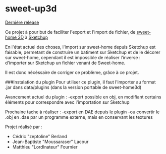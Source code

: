 # sweet-up3d
[Dernière release](https://github.com/zeptoline/sweet-up3d/releases/tag/v1.0)

Ce projet à pour but de faciliter l'export et l'import de fichier, de [sweet-home 3D](http://www.sweethome3d.com/) à [Sketchup](http://www.sketchup.com/)

En l'état actuel des choses, l'import sur sweet-home depuis Sketchup est faisable, permetant de construire un batiment sur Sketchup et de le décorer sur sweet-home, cependant il est impossible de réaliser l'inverse : d'importer sur Sketchup un fichier venant de Sweet-home.

Il est donc nécéssaire de corriger ce problème, grâce à ce projet.


###Instalation du plugin
Pour utiliser ce plugin, il faut l'importer au format .jar dans data/plugins (dans la version portable de sweet-home3d)


Avancement actuel du plugin :
  -export possible en obj, en modifiant certains éléments pour correspondre avec l'importation sur Sketchup
  
Prochaine tache à réaliser :
  -export en DAE depuis le plugin
  -ou convertir le .obj en .dae par un programme externe, mais en conservant les textures
  
  
Projet réalisé par :
  - Cédric "zeptoline" Berland
  - Jean-Baptiste "Moussaraser" Lacour
  - Matthieu "LordInateur" Fournier
